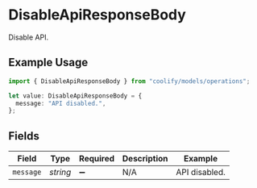 # DisableApiResponseBody

Disable API.

## Example Usage

```typescript
import { DisableApiResponseBody } from "coolify/models/operations";

let value: DisableApiResponseBody = {
  message: "API disabled.",
};
```

## Fields

| Field              | Type               | Required           | Description        | Example            |
| ------------------ | ------------------ | ------------------ | ------------------ | ------------------ |
| `message`          | *string*           | :heavy_minus_sign: | N/A                | API disabled.      |